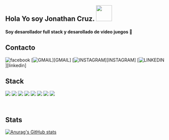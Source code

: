 ## Hola Yo soy Jonathan Cruz. <img height="50" width="50" alt="" src="https://www.gifsanimados.org/data/media/56/computadora-y-ordenador-imagen-animada-0192.gif"/>

#### Soy desarollador full stack  y desarollado de video juegos 🙂

## Contacto

<img aling="left" alt="facebook" src="https://img.shields.io/badge/Facebook-1877F2?style=for-the-badge&logo=facebook&logoColor=white" href="https://www.facebook.com/jonatan.steven1"/>
[<img aling="left" alt="GMAIL" src="https://img.shields.io/badge/Gmail-D14836?style=for-the-badge&logo=gmail&logoColor=white" />][GMAIL]
[<img aling="left" alt="INSTAGRAM" src="https://img.shields.io/badge/Instagram-E4405F?style=for-the-badge&logo=instagram&logoColor=white" />][INSTAGRAM]
[<img aling="left" alt="LINKEDIN" src="https://img.shields.io/badge/LinkedIn-0077B5?style=for-the-badge&logo=linkedin&logoColor=white" />][linkedin]

<br>

## Stack

<img aling="left"  src="https://img.shields.io/badge/HTML5-E34F26?style=for-the-badge&logo=html5&logoColor=white" /> <img aling="left"  src="https://img.shields.io/badge/CSS-239120?&style=for-the-badge&logo=css3&logoColor=white" />  <img aling="left"  src="https://img.shields.io/badge/Node.js-43853D?style=for-the-badge&logo=node.js&logoColor=white" /> <img aling="left"  src="https://img.shields.io/badge/Python-14354C?style=for-the-badge&logo=python&logoColor=white" /> <img aling="left"  src="https://img.shields.io/badge/C%2B%2B-00599C?style=for-the-badge&logo=c%2B%2B&logoColor=white" /> <img aling="left"  src="https://img.shields.io/badge/C%23-239120?style=for-the-badge&logo=c-sharp&logoColor=white" /> <img aling="left"  src="https://img.shields.io/badge/Java-ED8B00?style=for-the-badge&logo=java&logoColor=white" /> <img aling="left"  src="https://img.shields.io/badge/Angular-DD0031?style=for-the-badge&logo=angular&logoColor=white" /> 

<br>

## Stats

[![Anurag's GitHub stats](https://github-readme-stats.vercel.app/api?username=Riiuzaky&show_icons=true&theme=synthwave)](https://github.com/anuraghazra/github-readme-stats)
<br>
